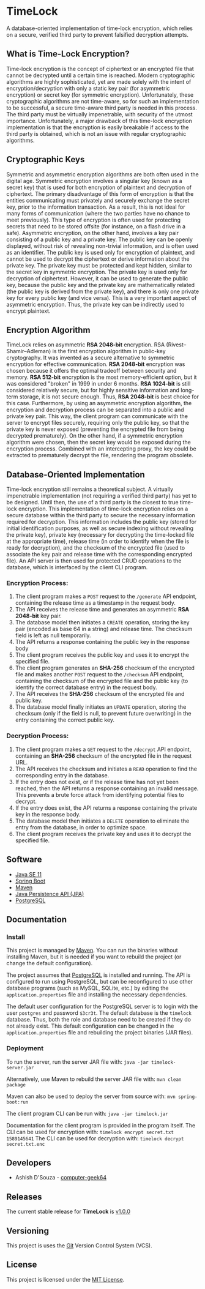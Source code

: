 # TimeLock

A database-oriented implementation of time-lock encryption, which relies on a secure, verified third party to prevent falsified decryption attempts.

## What is Time-Lock Encryption?

Time-lock encryption is the concept of ciphertext or an encrypted file that cannot be decrypted until a certain time is reached. Modern cryptographic algorithms are highly sophisticated, yet are made solely with the intent of encryption/decryption with only a static key pair (for asymmetric encryption) or secret key (for symmetric encryption). Unfortunately, these cryptographic algorithms are not time-aware, so for such an implementation to be successful, a secure time-aware third party is needed in this process. The third party must be virtually impenetrable, with security of the utmost importance. Unfortunately, a major drawback of this time-lock encryption implementation is that the encryption is easily breakable if access to the third party is obtained, which is not an issue with regular cryptographic algorithms.

## Cryptographic Keys

Symmetric and asymmetric encryption algorithms are both often used in the digital age. Symmetric encryption involves a singular key (known as a secret key) that is used for both encryption of plaintext and decryption of ciphertext. The primary disadvantage of this form of encryption is that the entities communicating must privately and securely exchange the secret key, prior to the information transaction. As a result, this is not ideal for many forms of communication (where the two parties have no chance to meet previously). This type of encryption is often used for protecting secrets that need to be stored offsite (for instance, on a flash drive in a safe). Asymmetric encryption, on the other hand, involves a key pair consisting of a public key and a private key. The public key can be openly displayed, without risk of revealing non-trivial information, and is often used as an identifier. The public key is used only for encryption of plaintext, and cannot be used to decrypt the ciphertext or derive information about the private key. The private key must be protected and kept hidden, similar to the secret key in symmetric encryption. The private key is used only for decryption of ciphertext. However, it can be used to generate the public key, because the public key and the private key are mathematically related (the public key is derived from the private key), and there is only one private key for every public key (and vice versa). This is a very important aspect of asymmetric encryption. Thus, the private key can be indirectly used to encrypt plaintext.

## Encryption Algorithm

TimeLock relies on asymmetric **RSA 2048-bit** encryption. RSA (Rivest–Shamir–Adleman) is the first encryption algorithm in public-key cryptography. It was invented as a secure alternative to symmetric encryption for effective communication. **RSA 2048-bit** encryption was chosen because it offers the optimal tradeoff between security and memory. **RSA 512-bit** encryption is the most memory-efficient option, but it was considered "broken" in 1999 in under 6 months. **RSA 1024-bit** is still considered relatively secure, but for highly sensitive information and long-term storage, it is not secure enough. Thus, **RSA 2048-bit** is best choice for this case. Furthermore, by using an asymmetric encryption algorithm, the encryption and decryption process can be separated into a public and private key pair. This way, the client program can communicate with the server to encrypt files securely, requiring only the public key, so that the private key is never exposed (preventing the encrypted file from being decrypted prematurely). On the other hand, if a symmetric encryption algorithm were chosen, then the secret key would be exposed during the encryption process. Combined with an intercepting proxy, the key could be extracted to prematurely decrypt the file, rendering the program obsolete.

## Database-Oriented Implementation

Time-lock encryption still remains a theoretical subject. A virtually impenetrable implementation (not requiring a verified third party) has yet to be designed. Until then, the use of a third party is the closest to true time-lock encryption. This implementation of time-lock encryption relies on a secure database within the third party to secure the necessary information required for decryption. This information includes the public key (stored for initial identification purposes, as well as secure indexing without revealing the private key), private key (necessary for decrypting the time-locked file at the appropriate time), release time (in order to identify when the file is ready for decryption), and the checksum of the encrypted file (used to associate the key pair and release time with the corresponding encrypted file). An API server is then used for protected CRUD operations to the database, which is interfaced by the client CLI program.

### Encryption Process:

1. The client program makes a `POST` request to the `/generate` API endpoint, containing the release time as a timestamp in the request body.
2. The API receives the release time and generates an asymmetric **RSA 2048-bit** key pair.
3. The database model then initiates a `CREATE` operation, storing the key pair (encoded as base 64 in a string) and release time. The checksum field is left as null temporarily.
4. The API returns a response containing the public key in the response body
5. The client program receives the public key and uses it to encrypt the specified file.
6. The client program generates an **SHA-256** checksum of the encrypted file and makes another `POST` request to the `/checksum` API endpoint, containing the checksum of the encrypted file and the public key (to identify the correct database entry) in the request body.
7. The API receives the **SHA-256** checksum of the encrypted file and public key.
8. The database model finally initiates an `UPDATE` operation, storing the checksum (only if the field is null, to prevent future overwriting) in the entry containing the correct public key.

### Decryption Process:
1. The client program makes a `GET` request to the `/decrypt` API endpoint, containing an **SHA-256** checksum of the encrypted file in the request URL.
2. The API receives the checksum and initiates a `READ` operation to find the corresponding entry in the database.
3. If the entry does not exist, or if the release time has not yet been reached, then the API returns a response containing an invalid message. This prevents a brute force attack from identifying potential files to decrypt.
4. If the entry does exist, the API returns a response containing the private key in the response body.
5. The database model then initiates a `DELETE` operation to eliminate the entry from the database, in order to optimize space.
6. The client program receives the private key and uses it to decrypt the specified file.

## Software

* [Java SE 11](https://www.oracle.com/java/technologies/javase-jdk11-downloads.html)
* [Spring Boot](https://spring.io/projects/spring-boot)
* [Maven](https://maven.apache.org/)
* [Java Persistence API (JPA)](https://www.oracle.com/java/technologies/persistence-jsp.html)
* [PostgreSQL](https://www.postgresql.org/)

## Documentation

### Install

This project is managed by [Maven](https://maven.apache.org/). You can run the binaries without installing Maven, but it is needed if you want to rebuild the project (or change the default configuration).

The project assumes that [PostgreSQL](https://www.postgresql.org/) is installed and running. The API is configured to run using PostgreSQL, but can be reconfigured to use other database programs (such as MySQL, SQLite, etc.) by editing the `application.properties` file and installing the necessary dependencies.

The default user configuration for the PostgreSQL server is to login with the user `postgres` and password `$3cr3t`. The default database is the `timelock` database. Thus, both the role and database need to be created if they do not already exist. This default configuration can be changed in the `application.properties` file and rebuilding the project binaries (JAR files).

### Deployment

To run the server, run the server JAR file with: `java -jar timelock-server.jar`

Alternatively, use Maven to rebuild the server JAR file with: `mvn clean package`

Maven can also be used to deploy the server from source with: `mvn spring-boot:run`

The client program CLI can be run with: `java -jar timelock.jar`

Documentation for the client program is provided in the program itself. The CLI can be used for encryption with: `timelock encrypt secret.txt 1589145641` The CLI can be used for decryption with: `timelock decrypt secret.txt.enc`


## Developers

* Ashish D'Souza - [computer-geek64](https://github.com/computer-geek64/)

## Releases

The current stable release for **TimeLock** is [v1.0.0](/releases/tag/v1.0.0)

## Versioning

This project is uses the [Git](https://git-scm.com/) Version Control System (VCS).

## License

This project is licensed under the [MIT License](LICENSE).
